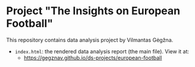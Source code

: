 Project "The Insights on European Football"
============================================

This repository contains data analysis project by Vilmantas Gėgžna.

- `index.html`: the rendered data analysis report (the main file). View it at:
    - https://gegznav.github.io/ds-projects/european-football

